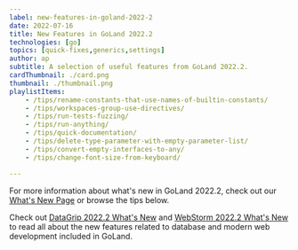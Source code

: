 ```yaml
---
label: new-features-in-goland-2022-2
date: 2022-07-16
title: New Features in GoLand 2022.2
technologies: [go]
topics: [quick-fixes,generics,settings]
author: ap
subtitle: A selection of useful features from GoLand 2022.2.
cardThumbnail: ./card.png
thumbnail: ./thumbnail.png
playlistItems:
    - /tips/rename-constants-that-use-names-of-builtin-constants/
    - /tips/workspaces-group-use-directives/
    - /tips/run-tests-fuzzing/
    - /tips/run-anything/
    - /tips/quick-documentation/
    - /tips/delete-type-parameter-with-empty-parameter-list/
    - /tips/convert-empty-interfaces-to-any/
    - /tips/change-font-size-from-keyboard/

---
```


For more information about what's new in GoLand 2022.2, check out our [What's New Page](https://jetbrains.com/go/whatsnew) or browse the tips below.

Check out <a href="https://www.jetbrains.com/datagrip/whatsnew/">
DataGrip 2022.2 What's New</a>
and <a href="https://www.jetbrains.com/webstorm/whatsnew/">
WebStorm 2022.2 What's New</a> to read all about the new features
related to database and modern web development included in GoLand.

